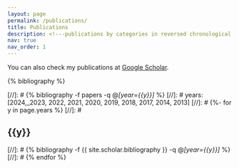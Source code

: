 ```yaml
---
layout: page
permalink: /publications/
title: Publications
description: <!---publications by categories in reversed chronological order. generated by jekyll-scholar.--->
nav: true
nav_order: 1
---
```


You can also check my publications at [Google Scholar](https://scholar.google.com/citations?user=1Ie3QuMAAAAJ&hl=en&oi=ao).

<div class="publications">

{% bibliography %}

</div>

[//]: # {% bibliography -f papers -q @*[year={{y}}]* %}
[//]: # years: [2024,_2023, 2022, 2021, 2020, 2019, 2018, 2017, 2014, 2013]
[//]: # {%- for y in page.years %}
[//]: #   <h2 class="year">{{y}}</h2>
[//]: #   {% bibliography -f {{ site.scholar.bibliography }} -q @*[year={{y}}]* %}
[//]: # {% endfor %}
